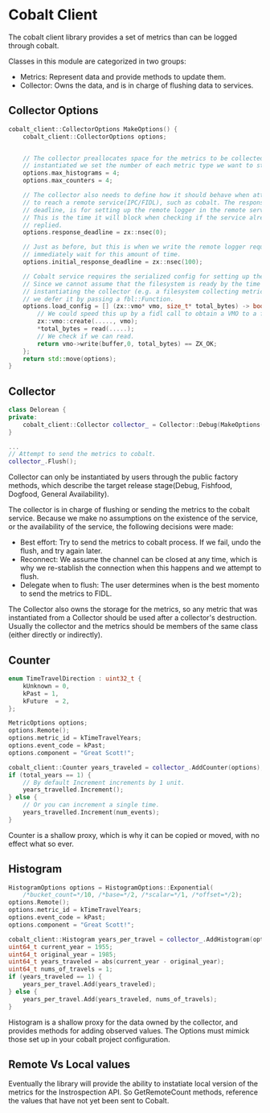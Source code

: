 # Cobalt Client

The cobalt client library provides a set of metrics than can be logged through cobalt.

Classes in this module are categorized in two groups:
 - Metrics: Represent data and provide methods to update them.
 - Collector: Owns the data, and is in charge of flushing data to services.

##  Collector Options
```c++
cobalt_client::CollectorOptions MakeOptions() {
    cobalt_client::CollectorOptions options;


    // The collector preallocates space for the metrics to be collected, so when
    // instantiated we set the number of each metric type we want to store.
    options.max_histograms = 4;
    options.max_counters = 4;

    // The collector also needs to define how it should behave when attempting
    // to reach a remote service(IPC/FIDL), such as cobalt. The response
    // deadline, is for setting up the remote logger in the remote service.
    // This is the time it will block when checking if the service already
    // replied.
    options.response_deadline = zx::nsec(0);

    // Just as before, but this is when we write the remote logger request, we
    // immediately wait for this amount of time.
    options.initial_response_deadline = zx::nsec(100);

    // Cobalt service requires the serialized config for setting up the service.
    // Since we cannot assume that the filesystem is ready by the time we are
    // instantiating the collector (e.g. a filesystem collecting metrics)
    // we defer it by passing a fbl::Function.
    options.load_config = [] (zx::vmo* vmo, size_t* total_bytes) -> bool {
        // We could speed this up by a fidl call to obtain a VMO to a file.
        zx::vmo::create(....., vmo);
        *total_bytes = read(.....);
        // We check if we can read.
        return vmo->write(buffer,0, total_bytes) == ZX_OK;
    };
    return std::move(options);
}
```

## Collector
```c++
class Delorean {
private:
    cobalt_client::Collector collector_ = Collector::Debug(MakeOptions());
}

...
// Attempt to send the metrics to cobalt.
collector_.Flush();
```
Collector can only be instantiated by users through the public factory methods,
which describe the target release stage(Debug, Fishfood, Dogfood, General
Availability).

The collector is in charge of flushing or sending the metrics to the cobalt
service. Because we make no assumptions on the existence of the service, or the
availability of the service, the following decisions were made:

- Best effort: Try to send the metrics to cobalt process. If we fail, undo the
 flush, and try again later.
- Reconnect: We assume the channel can be closed at any time, which is why we
 re-stablish the connection when this happens and we attempt to flush.
- Delegate when to flush: The user determines when is the best momento to send
 the metrics to FIDL.


The Collector also owns the storage for the metrics, so any metric that was
instantiated from a Collector should be used after a collector's destruction.
Usually the collector and the metrics should be members of the same class
(either directly or indirectly).

## Counter
```c++
enum TimeTravelDirection : uint32_t {
    kUnknown = 0,
    kPast = 1,
    kFuture  = 2,
};

MetricOptions options;
options.Remote();
options.metric_id = kTimeTravelYears;
options.event_code = kPast;
options.component = "Great Scott!";

cobalt_client::Counter years_traveled = collector_.AddCounter(options);
if (total_years == 1) {
    // By default Increment increments by 1 unit.
    years_travelled.Increment();
} else {
    // Or you can increment a single time.
    years_travelled.Increment(num_events);
}
```

Counter is a shallow proxy, which is why it can be copied or moved, with no
effect what so ever.

## Histogram
```c++
HistogramOptions options = HistogramOptions::Exponential(
    /*bucket_count=*/10, /*base=*/2, /*scalar=*/1, /*offset=*/2);
options.Remote();
options.metric_id = kTimeTravelYears;
options.event_code = kPast;
options.component = "Great Scott!";

cobalt_client::Histogram years_per_travel = collector_.AddHistogram(options);
uint64_t current_year = 1955;
uint64_t original_year = 1985;
uint64_t years_traveled = abs(current_year - original_year);
uint64_t nums_of_travels = 1;
if (years_traveled == 1) {
    years_per_travel.Add(years_traveled);
} else {
    years_per_travel.Add(years_traveled, nums_of_travels);
}
```
Histogram is a shallow proxy for the data owned by the collector, and provides
methods for adding observed values.  The Options must mimick those set up in
your cobalt project configuration.


## Remote Vs Local values

Eventually the library will provide the ability to instatiate local version of
the metrics for the Instrospection API.  So GetRemoteCount methods, reference
the values that have not yet been sent to Cobalt.
